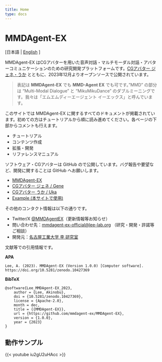 ```yaml
---
title: Home
type: docs
---
```

# MMDAgent-EX

[日本語 | [English](/../) ]

MMDAgent-EX はCGアバターを用いた音声対話・マルチモーダル対話・アバターコミュニケーションのための研究開発プラットフォームです。[CGアバター ジェネ・うか](https://www.slp.nitech.ac.jp/avatar/) とともに、2023年12月よりオープンソースで公開されています。

> 表記は **MMDAgent-EX** でも **MMD-Agent EX** でも可です。”MMD” の部分は “Multi-Modal Dialogue” と “MikuMikuDance” のダブルミーニングです。我々は「エムエムディーエージェント イーエックス」と呼んでいます。

このサイトでは MMDAgent-EX に関するすべてのドキュメントが掲載されています。初めての方はチュートリアルから順に読み進めてください。各ページの下部からコメントも行えます。

- チュートリアル
- コンテンツ作成
- 拡張・開発
- リファレンスマニュアル

ソフトウェア・CGアバターは GitHub ので公開しています。バグ報告や要望など、開発に関することは GitHub へお願いします。

- [MMDAgent-EX](https://github.com/mmdagent-ex/MMDAgent-EX)
- [CGアバター ジェネ / Gene](https://github.com/mmdagent-ex/gene)
- [CGアバター うか / Uka](https://github.com/mmdagent-ex/uka)
- [Example (本サイトで使用)](https://github.com/mmdagent-ex/example)

その他のコンタクト情報は以下の通りです。

- Twitter/X [@MMDAgentEX](https://twitter.com/MMDAgentEX)（更新情報等お知らせ）
- 問い合わせ先：mmdagent-ex-official@lee-lab.org （研究・開発・許諾等ご相談）
- 開発元：[名古屋工業大学 李 研究室](https://www.slp.nitech.ac.jp/)

文献等での引用情報です。

**APA**

    Lee, A. (2023). MMDAgent-EX (Version 1.0.0) [Computer software].
    https://doi.org/10.5281/zenodo.10427369

**BibTeX**

    @software{Lee_MMDAgent-EX_2023,
        author = {Lee, Akinobu},
        doi = {10.5281/zenodo.10427369},
        license = {Apache-2.0},
        month = dec,
        title = {{MMDAgent-EX}},
        url = {https://github.com/mmdagent-ex/MMDAgent-EX},
        version = {1.0.0},
        year = {2023}
    }

## 動作サンプル

{{< youtube iu2gU2uHAcc >}}